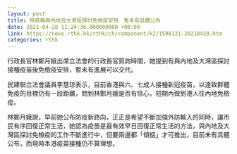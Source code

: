 ```yaml
---
layout: post
title: 特首稱與內地及大灣區探討免檢疫安排　暫未有具體公布
date: 2021-04-28 11:24:36.000000000 +08:00
link: https://news.rthk.hk/rthk/ch/component/k2/1588121-20210428.htm
categories: rthk
---
```


行政長官林鄭月娥出席立法會的行政長官質詢時間，她提到有與內地及大灣區探討接種疫苗後免檢疫安排，暫未有進展可以交代。

民建聯立法會議員李慧琼表示，目前香港與六、七成人接種新冠疫苗，以達致群體免疫的目標仍有一段距離，問到林鄭月娥是否有信心，短期內做到港人往內地免檢疫。

林鄭月娥說，早前她公布防疫新路向，正正是希望不斷加強外防輸入的同時，讓市民有序回復正常生活，她認為疫苗是最有效早日回復正常生活的方法，與內地及大灣區探討免檢疫的工作不斷進行中，但要兩邊都「傾掂」才可推出，目前未有具體公布，而現時本港疫苗接種仍不算理想。

